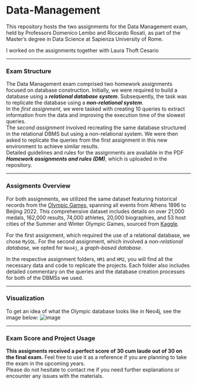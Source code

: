 # Data-Management
This repository hosts the two assignments for the Data Management exam, held by Professors Domenico Lembo and Riccardo Rosati, as part of the Master’s degree in Data Science at Sapienza University of Rome.

I worked on the assignments together with Laura Thoft Cesario 

-------------------------------------------------------------------------------------------------------------------------------------

### **Exam Structure**

The Data Management exam comprised two homework assignments focused on database construction. Initially, we were required to build a database using a ***relational database system***. Subsequently, the task was to replicate the database using a ***non-relational system***.<br>
In the *first assignment*, we were tasked with creating 10 queries to extract information from the data and improving the execution time of the slowest queries.<br>
The *second assignment* involved recreating the same database structured in the relational DBMS but using a non-relational system. We were then asked to replicate the queries from the first assignment in this new environment to achieve similar results.<br>
Detailed guidelines and rules for the assignments are available in the PDF ***Homework assignments and rules (DM)***, which is uploaded in the repository.

-------------------------------------------------------------------------------------------------------------------------------------

### **Assigments Overview**

For both assignments, we utilized the same dataset featuring historical records from the [Olympic Games](https://www.kaggle.com/datasets/piterfm/olympic-games-medals-19862018), spanning all events from Athens 1896 to Beijing 2022. This comprehensive dataset includes details on over 21,000 medals, 162,000 results, 74,000 athletes, 20,000 biographies, and 53 host cities of the Summer and Winter Olympic Games, sourced from [Kaggle](https://www.kaggle.com/).

For the first assignment, which required the use of a relational database, we chose `MySQL`. For the second assignment, which involved a *non-relational database*, we opted for `Neo4j`, a *graph-based database*.

In the respective assignment folders, `HM1` and `HM2`, you will find all the necessary data and code to replicate the projects. Each folder also includes detailed commentary on the queries and the database creation processes for both of the DBMSs we used.

-------------------------------------------------------------------------------------------------------------------------------------

### **Visualization**
To get an idea of what the Olympic database looks like in Neo4j, see the image below:
![image](https://github.com/Livia020799/Data-Management/assets/146645775/39624f00-083c-4eeb-bd68-43e65ac03659)

-------------------------------------------------------------------------------------------------------------------------------------

### **Exam Score and Project Usage**

**This assigments received a perfect score of 30 cum laude out of 30 on the final exam.** Feel free to use it as a reference if you are planning to take the exam in the upcoming years.<br> 
Please do not hesitate to contact me if you need further explanations or encounter any issues with the materials.


 

